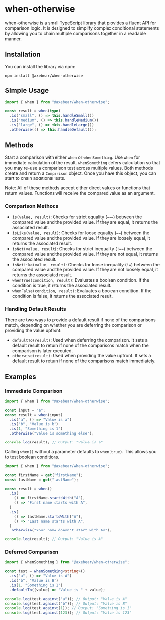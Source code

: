# when-otherwise

when-otherwise is a small TypeScript library that provides a fluent API for comparison logic. It is designed to simplify complex conditional statements by allowing you to chain multiple comparisons together in a readable manner.

## Installation

You can install the library via npm:

```
npm install @axebear/when-otherwise
```

## Simple Usage

```typescript
import { when } from "@axebear/when-otherwise";

const result = when(type)
  .is("small", () => this.handleSmall())
  .is("medium", () => this.handleMedium())
  .is("large", () => this.handleLarge())
  .otherwise(() => this.handleDefault());
```

## Methods

Start a comparison with either `when` or `whenSomething`. Use `when` for immediate calculation of the result. `whenSomething` defers calculation so that you may re-use a comparison test across multiple values. Both methods create and return a `Comparison` object. Once you have this object, you can start to chain additional tests.

Note: All of these methods accept either direct values or functions that return values. Functions will receive the compared value as an argument.

### Comparison Methods

- `is(value, result)`: Checks for strict equality (`===`) between the compared value and the provided value. If they are equal, it returns the associated result.
- `isLike(value, result)`: Checks for loose equality (`==`) between the compared value and the provided value. If they are loosely equal, it returns the associated result.
- `isNot(value, result)`: Checks for strict inequality (`!==`) between the compared value and the provided value. If they are not equal, it returns the associated result.
- `isNotLike(value, result)`: Checks for loose inequality (`!=`) between the compared value and the provided value. If they are not loosely equal, it returns the associated result.
- `whenTrue(condition, result)`: Evaluates a boolean condition. If the condition is true, it returns the associated result.
- `whenFalse(condition, result)`: Evaluates a boolean condition. If the condition is false, it returns the associated result.

### Handling Default Results

There are two ways to provide a default result if none of the comparisons match, depending on whether you are deferring the comparison or providing the value upfront:

- `defaultTo(result)`: Used when deferring the comparison. It sets a default result to return if none of the comparisons match when the comparison is later executed.
- `otherwise(result)`: Used when providing the value upfront. It sets a default result to return if none of the comparisons match immediately.

## Examples

### Immediate Comparison

```typescript
import { when } from "@axebear/when-otherwise";

const input = "a";
const result = when(input)
  .is("a", () => "Value is a")
  .is("b", "Value is b")
  .is(1, "Something is 1")
  .otherwise("Value is something else");

console.log(result); // Output: "Value is a"
```

Calling `when()` without a parameter defaults to `when(true)`. This allows you to test boolean conditions.

```typescript
import { when } from "@axebear/when-otherwise";

const firstName = get("firstName");
const lastName = get("lastName");

const result = when()
  .is(
    () => firstName.startsWith("A"),
    () => "First name starts with A",
  )
  .is(
    () => lastName.startsWith("A"),
    () => "Last name starts with A",
  )
  .otherwise("Your name doesn't start with As");

console.log(result); // Output: "Value is A"
```

### Deferred Comparison

```typescript
import { whenSomething } from "@axebear/when-otherwise";

const test = whenSomething<string>()
  .is("a", () => "Value is A")
  .is("b", "Value is B")
  .is(1, "Something is 1")
  .defaultTo((value) => "Value is " + value);

console.log(test.against("a")); // Output: "Value is A"
console.log(test.against("b")); // Output: "Value is B"
console.log(test.against(1)); // Output: "Something is 1"
console.log(test.against(123)); // Output: "Value is 123"
```
